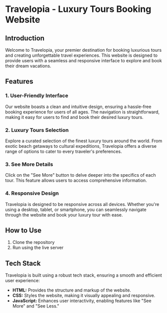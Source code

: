 # Travelopia - Luxury Tours Booking Website

## Introduction

Welcome to Travelopia, your premier destination for booking luxurious tours and creating unforgettable travel experiences. This website is designed to provide users with a seamless and responsive interface to explore and book their dream vacations.

## Features

### 1. User-Friendly Interface

Our website boasts a clean and intuitive design, ensuring a hassle-free booking experience for users of all ages. The navigation is straightforward, making it easy for users to find and book their desired luxury tours.

### 2. Luxury Tours Selection

Explore a curated selection of the finest luxury tours around the world. From exotic beach getaways to cultural expeditions, Travelopia offers a diverse range of options to cater to every traveler's preferences.

### 3. See More Details

Click on the "See More" button to delve deeper into the specifics of each tour. This feature allows users to access comprehensive information.

### 4. Responsive Design

Travelopia is designed to be responsive across all devices. Whether you're using a desktop, tablet, or smartphone, you can seamlessly navigate through the website and book your luxury tour with ease.

## How to Use

1. Clone the repository
2. Run using the live server 

## Tech Stack

Travelopia is built using a robust tech stack, ensuring a smooth and efficient user experience:

- **HTML:** Provides the structure and markup of the website.
- **CSS:** Styles the website, making it visually appealing and responsive.
- **JavaScript:** Enhances user interactivity, enabling features like "See More" and "See Less."
